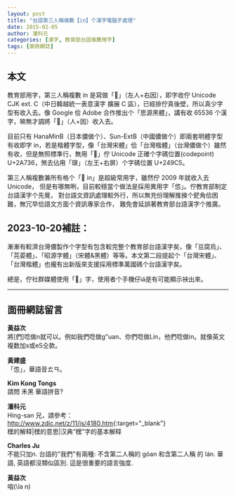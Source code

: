 ```yaml
---
layout: post
title: "台語第三人稱複數【in】个漢字電腦歹處理"
date: 2015-02-05
author: 潘科元
categories: [漢字, 教育部台語推薦用字]
tags: [面冊網誌]
---
```


## 本文

教育部用字，第三人稱複數 in 是寫做「𪜶」（左人+右因），即字收佇 Unicode CJK ext. C（中日韓越統一表意漢字 擴展 C 區），已經排佇真後壁，所以真少字型有收入去。像 Google 佮 Adobe 合作推出个「思源黑體」，講有收 65536 个漢字，嘛無才調將「𪜶」（人+因）收入去。

目前只有 HanaMinB（日本儂做个）、Sun-ExtB（中國儂做个）即兩套明體字型有收即字 in，若是楷體字型，像「台灣宋體」佮「台灣楷體」（台灣儂做个）雖然有收，但是無照標準行，無用「𪜶」佇 Unicode 正確个字碼位置(codepoint) U+2A736，煞去佔用「𤧅」（左王+右屏）个字碼位置 U+249C5。

第三人稱複數兼所有格个「𪜶 in」是超級常用字，雖然佇 2009 年就收入去 Unicode，
但是有哪無咧，目前較穩當个做法是採用異用字「怹」。佇教育部制定台語漢字个先覺，
對台語文資訊處理較外行，所以無充份理解推捒个鋩角佮困難，無冗早佮語文方面个資訊專家合作，
難免會延誤著教育部台語漢字个推廣。

## 2023-10-20補註：

漸漸有較濟台灣儂製作个字型有包含較完整个教育部台語漢字矣，像「豆腐烏」、
「芫荽體」、「昭源字體」（宋體&黑體）等等。本文第二段提起个「台灣宋體」、
「台灣楷體」也攏有出新版來支援採用標準萬國碼个台語漢字矣。

總是，佇社群媒體使用「𪜶」字，使用者个手機仔iá是有可能顯示袂出來。

---

## 面冊網誌留言

**黃益次**  
將[們]唸做n就可以。例如我們唸做g"uan、你們唸做Lin，他們唸做in。就像英文複数加s或eS仝款。

**黃建盛**  
「怹」，華語音ㄊㄢ。

**Kim Kong Tongs**  
請問 禾黑 華語拼音?

**潘科元**  
Hing-san 兄，請參考：<http://www.zdic.net/z/11/js/4180.htm>{:target="_blank"}  
䆀的解释|䆀的意思|汉典“䆀”字的基本解释

**Charles Ju**  
不能只加n. 台語的"我們"有兩種: 不含第二人稱的 góan 和含第二人稱 的 lán. 華語, 英語都沒類似區別. 這是很重要的語言強度.

**黃益次**  
咱(\la n)
